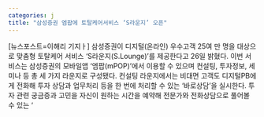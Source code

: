 ```yaml
---
categories: j
title: "삼성증권 엠팝에 토탈케어서비스 ‘S라운지’ 오픈"
---
```

[뉴스포스트=이해리 기지ㅏ] 삼성증권이 디지털(온라인) 우수고객 25여 만 명을 대상으로 맞춤형 토탈케어 서비스 ‘S라운지(S.Lounge)’를 제공한다고 26일 밝혔다. 이번 서비스는 삼성증권의 모바일앱 ‘엠팝(mPOP)’에서 이용할 수 있으며 컨설팅, 투자정보, 세미나 등 총 세 가지 라운지로 구성됐다. 컨설팅 라운지에서는 비대면 고객도 디지털PB에게 전화해 투자 상담과 업무처리 등을 한 번에 처리할 수 있는 ‘바로상담’을 실시한다. 투자 관련 궁금증과 고민을 자신이 원하는 시간을 예약해 전문가와 전화상담으로 풀어볼 수 있는 ‘